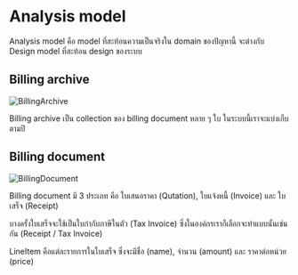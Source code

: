 # Analysis model

Analysis model คือ model ที่สะท้อนความเป็นจริงใน domain ของปัญหานี้ จะต่างกับ Design model ที่สะท้อน design ของระบบ

## Billing archive

![BillingArchive](https://public-odds.obs.ap-southeast-2.myhuaweicloud.com/cfo/BillingArchive.png)

Billing archive เป็น collection ของ billing document หลาย ๆ ใบ ในระบบนี้เราจะแบ่งเก็บตามปี

## Billing document

![BillingDocument](https://public-odds.obs.ap-southeast-2.myhuaweicloud.com/cfo/BillingDocument.png)

Billing document มี 3 ประเภท คือ
ใบเสนอราคา (Qutation), ใบแจ้งหนี้ (Invoice) และ ใบเสร็จ (Receipt)

บางครั้งใบเสร็จจะใช้เป็นใบกำกับภาษีในตัว (Tax Invoice) ซึ่งในองค์กรเราก็เลือกจะทำแบบนั้นเช่นกัน (Receipt / Tax Invoice)

LineItem คือแต่ละรายการในใบเสร็จ ซึ่งจะมีชื่อ (name), จำนวน (amount) และ ราคาต่อหน่วย (price)
